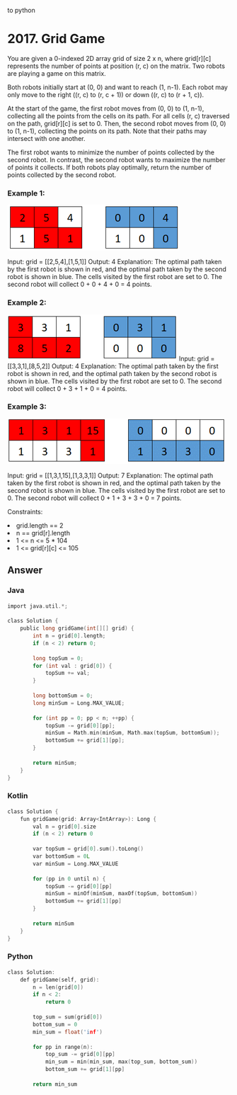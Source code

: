  to python
 <h1>2017. Grid Game</h1>
You are given a 0-indexed 2D array grid of size 2 x n, where grid[r][c] represents the number of points at position (r, c) on the matrix. Two robots are playing a game on this matrix.

Both robots initially start at (0, 0) and want to reach (1, n-1). Each robot may only move to the right ((r, c) to (r, c + 1)) or down ((r, c) to (r + 1, c)).

At the start of the game, the first robot moves from (0, 0) to (1, n-1), collecting all the points from the cells on its path. For all cells (r, c) traversed on the path, grid[r][c] is set to 0. Then, the second robot moves from (0, 0) to (1, n-1), collecting the points on its path. Note that their paths may intersect with one another.

The first robot wants to minimize the number of points collected by the second robot. In contrast, the second robot wants to maximize the number of points it collects. If both robots play optimally, return the number of points collected by the second robot.

 

<h3>Example 1:</h3>
<img src="pho1.png">

Input: grid = [[2,5,4],[1,5,1]]
Output: 4
Explanation: The optimal path taken by the first robot is shown in red, and the optimal path taken by the second robot is shown in blue.
The cells visited by the first robot are set to 0.
The second robot will collect 0 + 0 + 4 + 0 = 4 points.
<h3>Example 2:</h3>

<img src="phot2.png">
Input: grid = [[3,3,1],[8,5,2]]
Output: 4
Explanation: The optimal path taken by the first robot is shown in red, and the optimal path taken by the second robot is shown in blue.
The cells visited by the first robot are set to 0.
The second robot will collect 0 + 3 + 1 + 0 = 4 points.
<h3>Example 3:</h3>
<img src="phto3.png">

Input: grid = [[1,3,1,15],[1,3,3,1]]
Output: 7
Explanation: The optimal path taken by the first robot is shown in red, and the optimal path taken by the second robot is shown in blue.
The cells visited by the first robot are set to 0.
The second robot will collect 0 + 1 + 3 + 3 + 0 = 7 points.
 

Constraints:

<li>grid.length == 2</li>
<li>n == grid[r].length</li>
<li>1 <= n <= 5 * 104</li>
<li>1 <= grid[r][c] <= 105</li>

<h2>Answer</h2>
<h3>Java</h3>

```c
import java.util.*;

class Solution {
    public long gridGame(int[][] grid) {
        int n = grid[0].length;
        if (n < 2) return 0;

        long topSum = 0;
        for (int val : grid[0]) {
            topSum += val;
        }

        long bottomSum = 0;
        long minSum = Long.MAX_VALUE;

        for (int pp = 0; pp < n; ++pp) {
            topSum -= grid[0][pp];
            minSum = Math.min(minSum, Math.max(topSum, bottomSum));
            bottomSum += grid[1][pp];
        }

        return minSum;
    }
}
```
<h3>Kotlin</h3>

```c
class Solution {
    fun gridGame(grid: Array<IntArray>): Long {
        val n = grid[0].size
        if (n < 2) return 0

        var topSum = grid[0].sum().toLong()
        var bottomSum = 0L
        var minSum = Long.MAX_VALUE

        for (pp in 0 until n) {
            topSum -= grid[0][pp]
            minSum = minOf(minSum, maxOf(topSum, bottomSum))
            bottomSum += grid[1][pp]
        }

        return minSum
    }
}

```
<h3>Python</h3>

```c
class Solution:
    def gridGame(self, grid):
        n = len(grid[0])
        if n < 2:
            return 0

        top_sum = sum(grid[0])
        bottom_sum = 0
        min_sum = float('inf')

        for pp in range(n):
            top_sum -= grid[0][pp]
            min_sum = min(min_sum, max(top_sum, bottom_sum))
            bottom_sum += grid[1][pp]

        return min_sum

```
